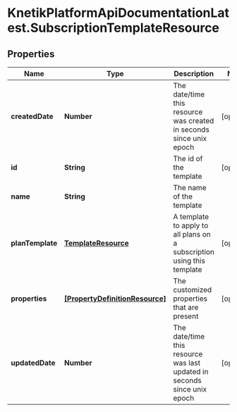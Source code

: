 # KnetikPlatformApiDocumentationLatest.SubscriptionTemplateResource

## Properties
Name | Type | Description | Notes
------------ | ------------- | ------------- | -------------
**createdDate** | **Number** | The date/time this resource was created in seconds since unix epoch | [optional] 
**id** | **String** | The id of the template | [optional] 
**name** | **String** | The name of the template | 
**planTemplate** | [**TemplateResource**](TemplateResource.md) | A template to apply to all plans on a subscription using this template | [optional] 
**properties** | [**[PropertyDefinitionResource]**](PropertyDefinitionResource.md) | The customized properties that are present | [optional] 
**updatedDate** | **Number** | The date/time this resource was last updated in seconds since unix epoch | [optional] 



